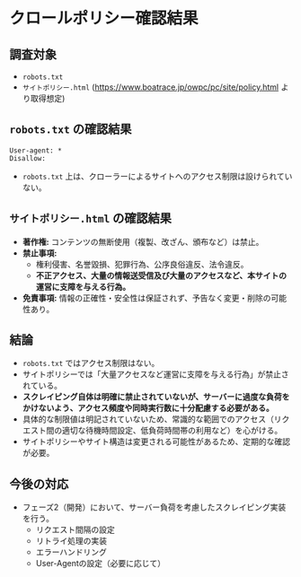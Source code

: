# クロールポリシー確認結果

## 調査対象
- `robots.txt`
- `サイトポリシー.html` (https://www.boatrace.jp/owpc/pc/site/policy.html より取得想定)

## `robots.txt` の確認結果
```
User-agent: *
Disallow:
```
- `robots.txt` 上は、クローラーによるサイトへのアクセス制限は設けられていない。

## `サイトポリシー.html` の確認結果
- **著作権:** コンテンツの無断使用（複製、改ざん、頒布など）は禁止。
- **禁止事項:**
    - 権利侵害、名誉毀損、犯罪行為、公序良俗違反、法令違反。
    - **不正アクセス、大量の情報送受信及び大量のアクセスなど、本サイトの運営に支障を与える行為。**
- **免責事項:** 情報の正確性・安全性は保証されず、予告なく変更・削除の可能性あり。

## 結論
- `robots.txt` ではアクセス制限はない。
- サイトポリシーでは「大量アクセスなど運営に支障を与える行為」が禁止されている。
- **スクレイピング自体は明確に禁止されていないが、サーバーに過度な負荷をかけないよう、アクセス頻度や同時実行数に十分配慮する必要がある。**
- 具体的な制限値は明記されていないため、常識的な範囲でのアクセス（リクエスト間の適切な待機時間設定、低負荷時間帯の利用など）を心がける。
- サイトポリシーやサイト構造は変更される可能性があるため、定期的な確認が必要。

## 今後の対応
- フェーズ2（開発）において、サーバー負荷を考慮したスクレイピング実装を行う。
    - リクエスト間隔の設定
    - リトライ処理の実装
    - エラーハンドリング
    - User-Agentの設定（必要に応じて） 